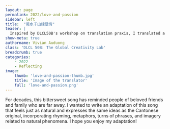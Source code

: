 ```yaml
---
layout: page
permalink: 2022/love-and-passion
sidebar: left
title:  "萬水千山總是情"
teaser: | 
  Inspired by DLCL50B's workshop on translation praxis, I translated a beloved song from Hong Kong that I grew up listening to. Released in 1982 and performed by 汪明荃, 萬水千山總是情 translates literally to "Love through tens of thousands of rivers and thousands of mountains". Drawing on elements of classical Chinese poetry, the song paints love as a natural phenomenon, both evolving and persisting through space and time like any river or mountain. 
show-meta: true
authorname: Vivian Auduong
class: 'DLCL 50B: The Global Creativity Lab'
breadcrumb: true
categories:
    - 2022
    - Reflecting
image:
    thumb: 'love-and-passion-thumb.jpg'
    title: 'Image of the translator'
	full: 'love-and-passion.png'
---
```


For decades, this bittersweet song has reminded people of beloved friends and family who are far away. I wanted to write an adaptation of this song that feels just as natural and expresses the same ideas as the Cantonese original, incorporating rhyming, metaphors, turns of phrases, and imagery related to natural phenomena. I hope you enjoy my adaptation! 
